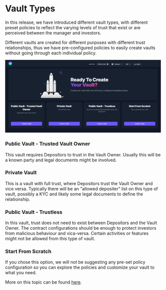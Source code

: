 # Vault Types

In this release, we have introduced different vault types, with different preset policies to reflect the varying levels of trust that exist or are perceived between the manager and investors.&#x20;

Different vaults are created for different purposes with different trust relationships, thus we have pre-configured policies to easily create vaults without going through each individual policy.

![](<../../.gitbook/assets/vault types.png>)

### Public Vault - Trusted Vault Owner

This vault requires Depositors to trust in the Vault Owner.  Usually this will be a known party and legal documents might be involved.

### Private Vault

This is a vault with full trust, where Depositors trust the Vault Owner and vice versa. Typically there will be an "allowed depositer" list on this type of vault, possibly a KYC and likely some legal documents to define the relationship.

### Public Vault - Trustless

In this vault, trust does not need to exist between Depositors and the Vault Owner. The contract configurations should be enough to protect investors from malicious behaviour and vica-versa. Certain activities or features might not be allowed from this type of vault.

### Start From Scratch

If you chose this option, we will not be suggesting any pre-set policy configuration so you can explore the policies and customize your vault to what you need.



More on this topic can be found [here](https://medium.com/enzymefinance/fifty-shades-of-trust-25642aab3079).
